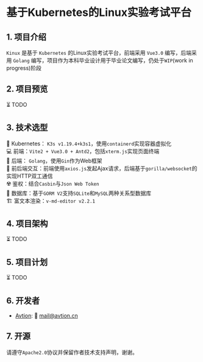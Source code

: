 # 基于Kubernetes的Linux实验考试平台

## 1. 项目介绍

`Kinux` 是基于 `Kubernetes` 的Linux实验考试平台，前端采用 `Vue3.0` 编写，后端采用 `Golang` 编写，项目作为本科毕业设计用于毕业论文编写，仍处于`WIP`(work in progress)阶段

## 2. 项目预览
⏳ TODO

## 3. 技术选型
🐋 Kubernetes： `K3s v1.19.4+k3s1`，使用`containerd`实现容器虚拟化  
💻 前端：`Vite2 + Vue3.0 + Antd2`，包括`xterm.js`实现页面终端  
🧠 后端： `Golang`，使用`Gin`作为Web框架    
📡 前后端交互：前端使用`axios.js`发起Ajax请求，后端基于`gorilla/websocket`的实现HTTP双工通信  
☢️ 鉴权：结合`Casbin`与`Json Web Token`  
🧫 数据库：基于`GORM V2`支持`SQLite`和`MySQL`两种关系型数据库  
🏗️ 富文本渲染：`v-md-editor v2.2.1`


## 4. 项目架构
⏳ TODO

## 5. 项目计划
⏳ TODO

## 6. 开发者
- [Avtion](https://github.com/avtion): 📧 mail@avtion.cn

## 7. 开源
请遵守`Apache2.0`协议并保留作者技术支持声明，谢谢。